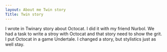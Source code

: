 ```yaml
---
layout: About me Twin story
Title: Twin story
---
```

I wrote in Twinary story about Octocat. I did it with my friend Nurbol. We had a task to write a stroy with Octocat and that story need to show the grit. I put Octocat in a game Undertale. I changed a story, but stylistics just as well stay. 

